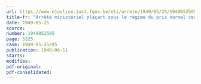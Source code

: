 ```yaml
---
url: https://www.ejustice.just.fgov.be/eli/arrete/1949/05/25/1949052505/justel
title-fr: "Arrêté ministériel plaçant sous le régime du prix normal certaines prestations et services"
date: 1949-05-25
source:
number: 1949052505
page: 5325
case: 1949-05-25/05
publication: 1949-06-11
starts:
modifies:
pdf-original:
pdf-consolidated:
---
```


